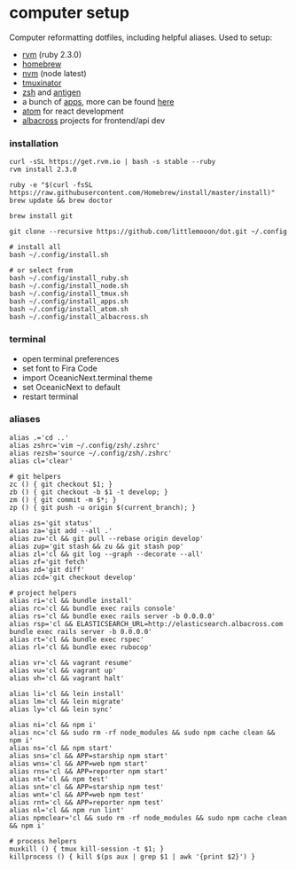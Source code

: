# computer setup

Computer reformatting dotfiles, including helpful aliases. Used to setup:
- [rvm](https://rvm.io) (ruby 2.3.0)
- [homebrew](http://brew.sh)
- [nvm](https://github.com/creationix/nvm) (node latest)
- [tmuxinator](https://github.com/tmuxinator/tmuxinator)
- [zsh](https://github.com/robbyrussell/oh-my-zsh) and [antigen](https://github.com/zsh-users/antigen)
- a bunch of [apps](https://github.com/littlemooon/dot/blob/master/install_apps.sh), more can be found [here](https://caskroom.github.io/search)
- [atom](https://atom.io) for react development
- [albacross](https://github.com/albacross) projects for frontend/api dev


### installation
```
curl -sSL https://get.rvm.io | bash -s stable --ruby
rvm install 2.3.0

ruby -e "$(curl -fsSL https://raw.githubusercontent.com/Homebrew/install/master/install)"
brew update && brew doctor

brew install git

git clone --recursive https://github.com/littlemooon/dot.git ~/.config
```
```
# install all
bash ~/.config/install.sh
```
```
# or select from
bash ~/.config/install_ruby.sh
bash ~/.config/install_node.sh
bash ~/.config/install_tmux.sh
bash ~/.config/install_apps.sh
bash ~/.config/install_atom.sh
bash ~/.config/install_albacross.sh
```

### terminal
- open terminal preferences
- set font to Fira Code
- import OceanicNext.terminal theme
- set OceanicNext to default
- restart terminal

### aliases
```
alias .='cd ..'
alias zshrc='vim ~/.config/zsh/.zshrc'
alias rezsh='source ~/.config/zsh/.zshrc'
alias cl='clear'
```
```
# git helpers
zc () { git checkout $1; }
zb () { git checkout -b $1 -t develop; }
zm () { git commit -m $*; }
zp () { git push -u origin $(current_branch); }

alias zs='git status'
alias za='git add --all .'
alias zu='cl && git pull --rebase origin develop'
alias zup='git stash && zu && git stash pop'
alias zl='cl && git log --graph --decorate --all'
alias zf='git fetch'
alias zd='git diff'
alias zcd='git checkout develop'
```
```
# project helpers
alias ri='cl && bundle install'
alias rc='cl && bundle exec rails console'
alias rs='cl && bundle exec rails server -b 0.0.0.0'
alias rsp='cl && ELASTICSEARCH_URL=http://elasticsearch.albacross.com bundle exec rails server -b 0.0.0.0'
alias rt='cl && bundle exec rspec'
alias rl='cl && bundle exec rubocop'

alias vr='cl && vagrant resume'
alias vu='cl && vagrant up'
alias vh='cl && vagrant halt'

alias li='cl && lein install'
alias lm='cl && lein migrate'
alias ly='cl && lein sync'

alias ni='cl && npm i'
alias nc='cl && sudo rm -rf node_modules && sudo npm cache clean && npm i'
alias ns='cl && npm start'
alias sns='cl && APP=starship npm start'
alias wns='cl && APP=web npm start'
alias rns='cl && APP=reporter npm start'
alias nt='cl && npm test'
alias snt='cl && APP=starship npm test'
alias wnt='cl && APP=web npm test'
alias rnt='cl && APP=reporter npm test'
alias nl='cl && npm run lint'
alias npmclear='cl && sudo rm -rf node_modules && sudo npm cache clean && npm i'
```
```
# process helpers
muxkill () { tmux kill-session -t $1; }
killprocess () { kill $(ps aux | grep $1 | awk '{print $2}') }
```
